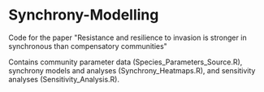 # Synchrony-Modelling
Code for the paper "Resistance and resilience to invasion is stronger in synchronous than compensatory communities"

Contains community parameter data (Species_Parameters_Source.R), synchrony models and analyses (Synchrony_Heatmaps.R), and sensitivity analyses (Sensitivity_Analysis.R).

